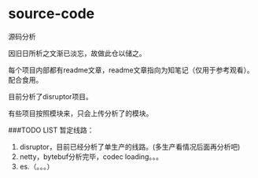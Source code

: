 # source-code
源码分析


因旧日所析之文渐已淡忘，故做此仓以储之。



每个项目内部都有readme文章，readme文章指向为知笔记（仅用于参考观看）。配合食用。


目前分析了disruptor项目。


有些项目按照模块来，只会上传分析了的模块。


###TODO LIST
暂定线路：
1. disruptor，目前已经分析了单生产的线路。(多生产看情况后面再分析吧)
2. netty，bytebuf分析完毕，codec loading。。。
3. es.（。。。）

